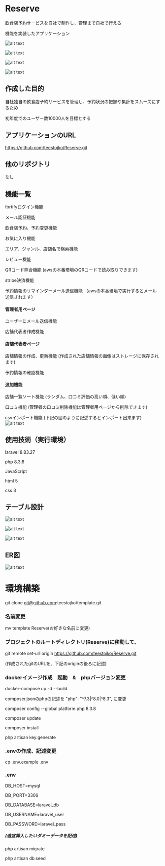 # Reserve
飲食店予約サービスを自社で制作し、管理まで自社で行える

機能を実装したアプリケーション

![alt text](image.png)

![alt text](image-1.png)

![alt text](image-2.png)

![alt text](image-3.png)

## 作成した目的
自社独自の飲食店予約サービスを管理し、予約状況の把握や集計をスムーズにするため

初年度でのユーザー数10000人を目標とする


## アプリケーションのURL
https://github.com/teestojko/Reserve.git


## 他のリポジトリ
なし


## 機能一覧

fortifyログイン機能

メール認証機能

飲食店予約、予約変更機能

お気に入り機能

エリア、ジャンル、店舗名で検索機能

レビュー機能

QRコード照合機能
(awsの本番環境のQRコードで読み取りできます)

stripe決済機能

予約情報のリマインダーメール送信機能
（awsの本番環境で実行するとメール送信されます）

#### 管理者用ページ

ユーザーにメール送信機能

店舗代表者作成機能

#### 店舗代表者ページ

店舗情報の作成、更新機能
(作成された店舗情報の画像はストレージに保存されます)

予約情報の確認機能

#### 追加機能

店舗一覧ソート機能
(ランダム、口コミ評価の高い順、低い順)

口コミ機能
(管理者の口コミ削除機能は管理者用ページから削除できます)

csvインポート機能
(下記の図のように記述するとインポート出来ます)
![alt text](image-11.png)

## 使用技術（実行環境）
laravel 8.83.27

php 8.3.8

JavaScript

html 5

css 3



## テーブル設計

![alt text](image-4.png)

![alt text](image-5.png)

![alt text](image-7.png)

## ER図

![alt text](image-6.png)

# 環境構築

git clone git@github.com:teestojko/template.git


### 名前変更

mv template Reserve(お好きな名前に変更)


### プロジェクトのルートディレクトリ(Reserve)に移動して、

git remote set-url origin https://github.com/teestojko/Reserve.git

(作成されたgitのURLを、下記のoriginの後ろに記述)


### dockerイメージ作成　起動　&　phpバージョン変更

docker-compose up -d --build

composer.jsonのphpの記述を
"php": "^7.3|^8.0|^8.3",
に変更

composer config --global platform.php 8.3.8

composer update

composer install

php artisan key:generate


### .envの作成、記述変更

cp .env.example .env


### .env

DB_HOST=mysql

DB_PORT=3306

DB_DATABASE=laravel_db

DB_USERNAME=laravel_user

DB_PASSWORD=laravel_pass


##### (適宜挿入したいダミーデータを記述)

php artisan migrate

php artisan db:seed
